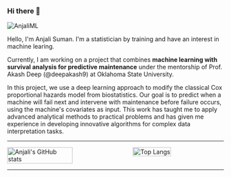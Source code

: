 ### Hi there 👋
<p align="left"> <img src="https://komarev.com/ghpvc/?username=AnjaliML&label=Profile%20views&color=orange&style=for-the-badge" alt="AnjaliML" /> </p>

Hello, I'm Anjali Suman. I'm a statistician by training and have an interest in machine learing. 

Currently, I am working on a project that combines **machine learning with survival analysis for predictive maintenance** under the mentorship of Prof. Akash Deep (@deepakash9) at Oklahoma State University. 

In this project, we use a deep learning approach to modify the classical Cox proportional hazards model from biostatistics. Our goal is to predict when a machine will fail next and intervene with maintenance before failure occurs, using the machine's covariates as input. This work has taught me to apply advanced analytical methods to practical problems and has given me
experience in developing innovative algorithms for complex data interpretation tasks.

---
<div style="display: flex; justify-content: space-between;">
    <img src="https://github-readme-stats-anjali-sumans-projects.vercel.app/api?username=AnjaliML&show_icons=true&theme=dark" alt="Anjali's GitHub stats" style="width: 55%;">
    <img src="https://github-readme-stats-anjali-sumans-projects.vercel.app/api/top-langs/?username=AnjaliML&layout=compact&theme=dark" alt="Top Langs" style="width: 42%;">
</div>

---


<!--
**AnjaliML/AnjaliML** is a ✨ _special_ ✨ repository because its `README.md` (this file) appears on your GitHub profile.

Here are some ideas to get you started:

- 🔭 I’m currently working on ...
- 🌱 I’m currently learning ...
- 👯 I’m looking to collaborate on ...
- 🤔 I’m looking for help with ...
- 💬 Ask me about ...
- 📫 How to reach me: ...
- 😄 Pronouns: ...
- ⚡ Fun fact: ...
-->
